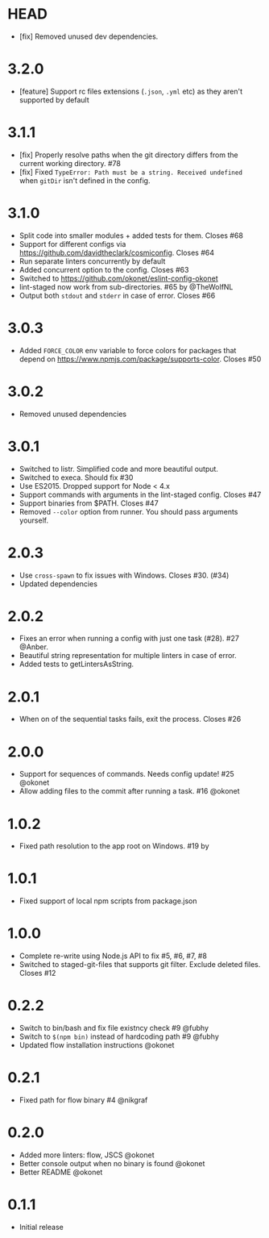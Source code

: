 # HEAD

- [fix] Removed unused dev dependencies.

# 3.2.0

- [feature] Support rc files extensions (`.json`, `.yml` etc) as they aren't supported by default
                                           
# 3.1.1

- [fix] Properly resolve paths when the git directory differs from the current working directory. #78
- [fix] Fixed `TypeError: Path must be a string. Received undefined` when `gitDir` isn't defined in the config.

# 3.1.0

- Split code into smaller modules + added tests for them. Closes #68
- Support for different configs via https://github.com/davidtheclark/cosmiconfig. Closes #64
- Run separate linters concurrently by default
- Added concurrent option to the config. Closes #63
- Switched to https://github.com/okonet/eslint-config-okonet
- lint-staged now work from sub-directories. #65 by @TheWolfNL
- Output both `stdout` and `stderr` in case of error. Closes #66

# 3.0.3

- Added `FORCE_COLOR` env variable to force colors for packages that depend on https://www.npmjs.com/package/supports-color. Closes #50

# 3.0.2

- Removed unused dependencies

# 3.0.1

- Switched to listr. Simplified code and more beautiful output.
- Switched to execa. Should fix #30
- Use ES2015. Dropped support for Node < 4.x
- Support commands with arguments in the lint-staged config. Closes #47
- Support binaries from $PATH. Closes #47
- Removed `--color` option from runner. You should pass arguments yourself.

# 2.0.3

- Use `cross-spawn` to fix issues with Windows. Closes #30. (#34)
- Updated dependencies

# 2.0.2

- Fixes an error when running a config with just one task (#28). #27 @Anber.
- Beautiful string representation for multiple linters in case of error.
- Added tests to getLintersAsString.

# 2.0.1

- When on of the sequential tasks fails, exit the process. Closes #26

# 2.0.0

- Support for sequences of commands. Needs config update! #25 @okonet
- Allow adding files to the commit after running a task. #16 @okonet

# 1.0.2

- Fixed path resolution to the app root on Windows. #19 by <OJ Kwon>

# 1.0.1

- Fixed support of local npm scripts from package.json

# 1.0.0

- Complete re-write using Node.js API to fix #5, #6, #7, #8
- Switched to staged-git-files that supports git filter. Exclude deleted files. Closes #12

# 0.2.2

- Switch to bin/bash and fix file existncy check #9 @fubhy
- Switch to `$(npm bin)` instead of hardcoding path #9 @fubhy
- Updated flow installation instructions @okonet

# 0.2.1

- Fixed path for flow binary #4 @nikgraf

# 0.2.0

- Added more linters: flow, JSCS @okonet
- Better console output when no binary is found @okonet
- Better README @okonet

# 0.1.1

- Initial release
